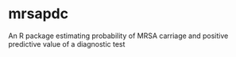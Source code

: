 # mrsapdc
An R package estimating probability of MRSA carriage and positive predictive value of a diagnostic test
